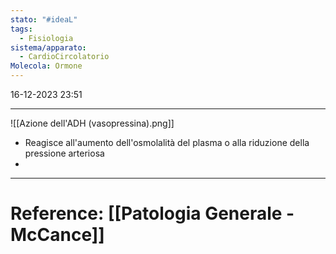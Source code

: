 ```yaml
---
stato: "#ideaL"
tags:
  - Fisiologia
sistema/apparato:
  - CardioCircolatorio
Molecola: Ormone
---
```

16-12-2023 23:51

--- 

![[Azione dell'ADH (vasopressina).png]]


- Reagisce all'aumento dell'osmolalità del plasma o alla riduzione della pressione arteriosa
-  










--- 
# Reference: [[Patologia Generale - McCance]]